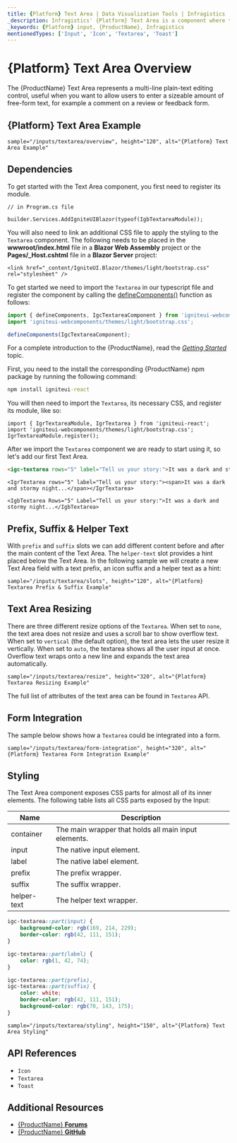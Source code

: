```yaml
---
title: {Platform} Text Area | Data Visualization Tools | Infragistics
_description: Infragistics' {Platform} Text Area is a component where the user can enter a sizeable amount of free-form text. Improve your application with {ProductName}!
_keywords: {Platform} input, {ProductName}, Infragistics
mentionedTypes: ['Input', 'Icon', 'Textarea', 'Toast']
---
```

# {Platform} Text Area Overview

The {ProductName} Text Area represents a multi-line plain-text editing control, useful when you want to allow users to enter a sizeable amount of free-form text, for example a comment on a review or feedback form.

## {Platform} Text Area Example

<div class="divider--half"></div>

<!-- React, WebComponents, Blazor -->

`sample="/inputs/textarea/overview", height="120", alt="{Platform} Text Area Example"`

<!-- end:React, WebComponents, Blazor -->


## Dependencies

To get started with the Text Area component, you first need to register its module.

<!-- Blazor -->


```razor
// in Program.cs file

builder.Services.AddIgniteUIBlazor(typeof(IgbTextareaModule));
```

You will also need to link an additional CSS file to apply the styling to the `Textarea` component. The following needs to be placed in the **wwwroot/index.html** file in a **Blazor Web Assembly** project or the **Pages/_Host.cshtml** file in a **Blazor Server** project:

```razor
<link href="_content/IgniteUI.Blazor/themes/light/bootstrap.css" rel="stylesheet" />
```

<!-- end: Blazor -->

<!-- WebComponents -->

To get started we need to import the `Textarea` in our typescript file and register the component by calling the [defineComponents()]({environment:wcApiUrl}/index.html#defineComponents) function as follows:

```ts
import { defineComponents, IgcTextareaComponent } from 'igniteui-webcomponents';
import 'igniteui-webcomponents/themes/light/bootstrap.css';

defineComponents(IgcTextareaComponent);
```

For a complete introduction to the {ProductName}, read the [*Getting Started*](../general-getting-started.md) topic.

<!-- end: WebComponents -->

<!-- React -->
First, you need to the install the corresponding {ProductName} npm package by running the following command:

```cmd
npm install igniteui-react
```

You will then need to import the `Textarea`, its necessary CSS, and register its module, like so:

```tsx
import { IgrTextareaModule, IgrTextarea } from 'igniteui-react';
import 'igniteui-webcomponents/themes/light/bootstrap.css';
IgrTextareaModule.register();
```
<!-- end: React -->

After we import the `Textarea` component we are ready to start using it, so let's add our first Text Area.

```html
<igc-textarea rows="5" label="Tell us your story:">It was a dark and stormy night...</igc-textarea>
```

```tsx
<IgrTextarea rows="5" label="Tell us your story:"><span>It was a dark and stormy night...</span></IgrTextarea>
```

```razor
<IgbTextarea Rows="5" Label="Tell us your story:">It was a dark and stormy night...</IgbTextarea>
```

## Prefix, Suffix &  Helper Text

With `prefix` and `suffix` slots we can add different content before and after the main content of the Text Area. The `helper-text` slot provides a hint placed below the Text Area. In the following sample we will create a new Text Area field with a text prefix, an icon suffix and a helper text as a hint:

`sample="/inputs/textarea/slots", height="120", alt="{Platform} Textarea Prefix & Suffix Example"`

## Text Area Resizing

There are three different resize options of the `Textarea`. When set to `none`, the text area does not resize and uses a scroll bar to show overflow text. When set to `vertical` (the default option), the text area lets the user resize it vertically. When set to `auto`, the textarea shows all the user input at once. Overflow text wraps onto a new line and expands the text area automatically.

`sample="/inputs/textarea/resize", height="320", alt="{Platform} Textarea Resizing Example"`

<!-- WebComponents -->

The full list of attributes of the text area can be found in `Textarea` API.

<!-- end: WebComponents -->

## Form Integration

The sample below shows how a `Textarea` could be integrated into a form.

`sample="/inputs/textarea/form-integration", height="320", alt="{Platform} Textarea Form Integration Example"`

## Styling

The Text Area component exposes CSS parts for almost all of its inner elements. The following table lists all CSS parts exposed by the Input:

|Name|Description|
|--|--|
| container | The main wrapper that holds all main input elements. |
| input | The native input element. |
| label | The native label element. |
| prefix | The prefix wrapper. |
| suffix | The suffix wrapper. |
| helper-text | The helper text wrapper. |

```scss
igc-textarea::part(input) {
    background-color: rgb(169, 214, 229);
    border-color: rgb(42, 111, 151);
}

igc-textarea::part(label) {
    color: rgb(1, 42, 74);
}

igc-textarea::part(prefix),
igc-textarea::part(suffix) {
    color: white;
    border-color: rgb(42, 111, 151);
    background-color: rgb(70, 143, 175);
}
```

`sample="/inputs/textarea/styling", height="150", alt="{Platform} Text Area Styling"`



<div class="divider"></div>


## API References

 - `Icon`
 - `Textarea`
- `Toast`


## Additional Resources

* [{ProductName} **Forums**]({ForumsLink})
* [{ProductName} **GitHub**]({GithubLink})